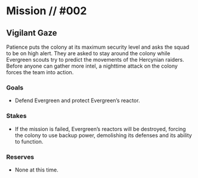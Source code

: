 # Mission // #002

## Vigilant Gaze

Patience puts the colony at its maximum security level and asks the squad to be on high alert. They are asked to stay around the colony while Evergreen scouts try to predict the movements of the Hercynian raiders.  
Before anyone can gather more intel, a nighttime attack on the colony forces the team into action.

### Goals

- Defend Evergreen and protect Evergreen’s reactor.

### Stakes

- If the mission is failed, Evergreen’s reactors will be destroyed, forcing the colony to use backup power, demolishing its defenses and its ability to function.

### Reserves

- None at this time.
